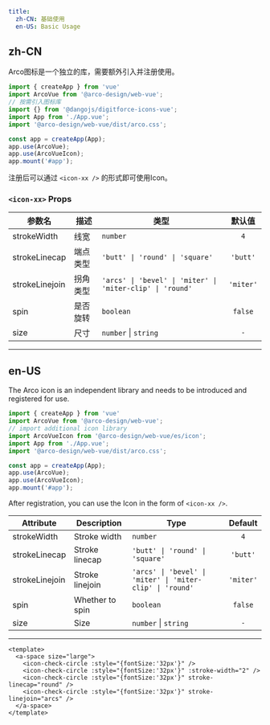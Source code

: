 ```yaml
title:
  zh-CN: 基础使用
  en-US: Basic Usage
```

## zh-CN

Arco图标是一个独立的库，需要额外引入并注册使用。

```ts
import { createApp } from 'vue'
import ArcoVue from '@arco-design/web-vue';
// 按需引入图标库
import {} from '@dangojs/digitforce-icons-vue';
import App from './App.vue';
import '@arco-design/web-vue/dist/arco.css';

const app = createApp(App);
app.use(ArcoVue);
app.use(ArcoVueIcon);
app.mount('#app');
```

注册后可以通过 `<icon-xx />` 的形式即可使用Icon。

### `<icon-xx>` Props

|参数名|描述|类型|默认值|
|---|---|---|:---:|
|strokeWidth|线宽|`number`|`4`|
|strokeLinecap|端点类型|`'butt' \| 'round' \| 'square'`|`'butt'`|
|strokeLinejoin|拐角类型|`'arcs' \| 'bevel' \| 'miter' \| 'miter-clip' \| 'round'`|`'miter'`|
|spin|是否旋转|`boolean`|`false`|
|size|尺寸|`number` \| `string`|`-`|

---

## en-US

The Arco icon is an independent library and needs to be introduced and registered for use.

```ts
import { createApp } from 'vue'
import ArcoVue from '@arco-design/web-vue';
// import additional icon library
import ArcoVueIcon from '@arco-design/web-vue/es/icon';
import App from './App.vue';
import '@arco-design/web-vue/dist/arco.css';

const app = createApp(App);
app.use(ArcoVue);
app.use(ArcoVueIcon);
app.mount('#app');
```

After registration, you can use the Icon in the form of `<icon-xx />`.

|Attribute|Description|Type|Default|
|---|---|---|:---:|
|strokeWidth|Stroke width|`number`|`4`|
|strokeLinecap|Stroke linecap|`'butt' \| 'round' \| 'square'`|`'butt'`|
|strokeLinejoin|Stroke linejoin|`'arcs' \| 'bevel' \| 'miter' \| 'miter-clip' \| 'round'`|`'miter'`|
|spin|Whether to spin|`boolean`|`false`|
|size|Size|`number` \| `string`|`-`|

---

```vue
<template>
  <a-space size="large">
    <icon-check-circle :style="{fontSize:'32px'}" />
    <icon-check-circle :style="{fontSize:'32px'}" :stroke-width="2" />
    <icon-check-circle :style="{fontSize:'32px'}" stroke-linecap="round" />
    <icon-check-circle :style="{fontSize:'32px'}" stroke-linejoin="arcs" />
  </a-space>
</template>
```
